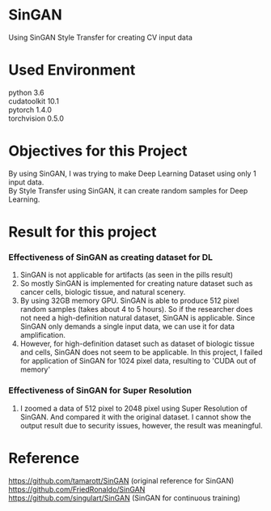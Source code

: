 # SinGAN
Using SinGAN Style Transfer for creating CV input data




# Used Environment   
python 3.6   
cudatoolkit 10.1   
pytorch 1.4.0   
torchvision 0.5.0


# Objectives for this Project  
By using SinGAN, I was trying to make Deep Learning Dataset using only 1 input data.   
By Style Transfer using SinGAN, it can create random samples for Deep Learning.   


# Result for this project
### Effectiveness of SinGAN as creating dataset for DL   
  1) SinGAN is not applicable for artifacts (as seen in the pills result)   
  2) So mostly SinGAN is implemented for creating nature dataset such as cancer cells, biologic tissue, and natural scenery.   
  3) By using 32GB memory GPU. SinGAN is able to produce 512 pixel random samples (takes about 4 to 5 hours). So if the researcher does not need a high-definition natural dataset, SinGAN is applicable. Since SinGAN only demands a single input data, we can use it for data amplification.   
  4) However, for high-definition dataset such as dataset of biologic tissue and cells, SinGAN does not seem to be applicable. In this project, I failed for application of SinGAN for 1024 pixel data, resulting to 'CUDA out of memory'    
 
### Effectiveness of SinGAN for Super Resolution   
  1) I zoomed a data of 512 pixel to 2048 pixel using Super Resolution of SinGAN. And compared it with the original dataset. I cannot show the output result due to security issues, however, the result was meaningful.      




# Reference   
https://github.com/tamarott/SinGAN (original reference for SinGAN)   
https://github.com/FriedRonaldo/SinGAN   
https://github.com/singulart/SinGAN (SinGAN for continuous training)    
